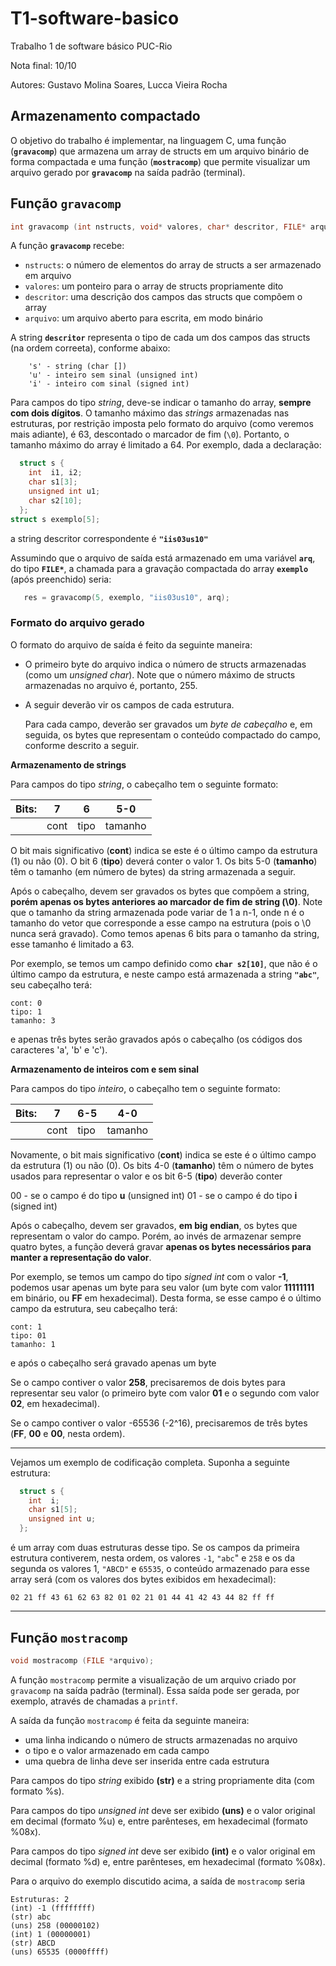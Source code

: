 # T1-software-basico
Trabalho 1 de software básico PUC-Rio

Nota final: 10/10

Autores:    Gustavo Molina Soares,
            Lucca Vieira Rocha

## Armazenamento compactado

O objetivo do trabalho é implementar, na linguagem C, uma função (**`gravacomp`**) que armazena um array de structs em um arquivo binário de forma compactada e uma função (**`mostracomp`**) que permite visualizar um arquivo gerado por **`gravacomp`** na saída padrão (terminal).

## Função `gravacomp`

```c
int gravacomp (int nstructs, void* valores, char* descritor, FILE* arquivo);
```

A função **`gravacomp`** recebe:

- `nstructs`: o número de elementos do array de structs
a ser armazenado em arquivo
- `valores`: um ponteiro para o array de structs propriamente dito
- `descritor`: uma descrição dos campos das structs que compõem o array
- `arquivo`: um arquivo aberto para escrita, em modo binário

A string **`descritor`** representa o tipo de cada um dos campos das structs (na ordem correeta), conforme abaixo:

```
    's' - string (char [])
    'u' - inteiro sem sinal (unsigned int)
    'i' - inteiro com sinal (signed int)
```
Para campos do tipo *string*, deve-se indicar o tamanho do array, **sempre com dois dígitos**. O tamanho máximo das *strings* armazenadas nas estruturas, por restrição imposta pelo formato do arquivo (como veremos mais adiante), é 63, descontado o marcador de fim (`\0`). Portanto, o tamanho máximo do array é limitado a 64.
Por exemplo, dada a declaração:
```c
  struct s {
    int  i1, i2;
    char s1[3];
    unsigned int u1;
    char s2[10];
  };
struct s exemplo[5];
```

a string descritor correspondente é **`"iis03us10"`**

Assumindo que o arquivo de saída está armazenado em uma variável **`arq`**, do tipo **`FILE*`**, a chamada para a gravação compactada do array **`exemplo`** (após preenchido) seria:

```c
   res = gravacomp(5, exemplo, "iis03us10", arq);
```

### Formato do arquivo gerado

O formato do arquivo de saída é feito da seguinte maneira:

- O primeiro byte do arquivo indica o número de structs armazenadas (como
um *unsigned char*). Note que o número máximo de structs armazenadas no arquivo é, portanto, 255.
- A seguir deverão vir os campos de cada estrutura.
    
    Para cada campo, deverão ser gravados um *byte de cabeçalho* e, em seguida,
    os bytes que representam o conteúdo compactado do campo, conforme descrito
    a seguir.
    

**Armazenamento de strings**

Para campos do tipo *string*, o cabeçalho tem o seguinte formato:

| Bits: | 7 | 6 | 5-0 |
| --- | --- | --- | --- |
|  | cont | tipo | tamanho |

O bit mais significativo (**cont**) indica se este é o último campo da estrutura (1) ou não (0). O bit 6 (**tipo**) deverá conter o valor 1. Os bits 5-0 (**tamanho**) têm o tamanho (em número de bytes) da string armazenada a seguir.

Após o cabeçalho, devem ser gravados os bytes que compõem a string, **porém apenas os bytes anteriores ao marcador de fim de string (\0)**. Note que o tamanho da string armazenada pode variar de 1 a n-1, onde n é o tamanho do vetor que corresponde a esse campo na estrutura (pois o \0 nunca será gravado). Como temos apenas 6 bits para o tamanho da string, esse tamanho é limitado a 63.

Por exemplo, se temos um campo definido como **`char s2[10]`**, que não é o último campo da estrutura, e neste campo está armazenada a string **`"abc"`**, seu cabeçalho terá:

```
cont: 0
tipo: 1
tamanho: 3
```

e apenas três bytes serão gravados após o cabeçalho (os códigos dos caracteres 'a', 'b' e 'c').

**Armazenamento de inteiros com e sem sinal**

Para campos do tipo *inteiro*, o cabeçalho tem o seguinte formato:

| Bits: | 7 | 6-5 | 4-0 |
| --- | --- | --- | --- |
|  | cont | tipo | tamanho |

Novamente, o bit mais significativo (**cont**) indica se este é o último campo da estrutura (1) ou não (0). Os bits 4-0 (**tamanho**) têm o número de bytes usados para representar o valor e os bit 6-5 (**tipo**) deverão conter

00 - se o campo é do tipo **u** (unsigned int)
 01 - se o campo é do tipo **i** (signed int)

Após o cabeçalho, devem ser gravados, **em big endian**, os bytes que representam o valor do campo. Porém, ao invés de armazenar sempre quatro bytes, a função deverá gravar **apenas os bytes necessários para manter a representação do valor**.

Por exemplo, se temos um campo do tipo *signed int* com o valor **-1**, podemos usar apenas um byte para seu valor (um byte com valor **11111111** em binário, ou **FF** em hexadecimal). Desta forma, se esse campo é o último campo da estrutura, seu cabeçalho terá:

```
cont: 1
tipo: 01
tamanho: 1
```

e após o cabeçalho será gravado apenas um byte

Se o campo contiver o valor **258**, precisaremos de dois bytes para representar seu valor (o primeiro byte com valor **01** e o segundo com valor **02**, em hexadecimal).

Se o campo contiver o valor -65536 (-2^16), precisaremos de três bytes
(**FF**, **00** e **00**, nesta ordem).

---

Vejamos um exemplo de codificação completa. Suponha a seguinte estrutura:

```c
  struct s {
    int  i;
    char s1[5];
    unsigned int u;
  };
```

é um array com duas estruturas desse tipo. Se os campos da primeira estrutura contiverem, nesta ordem, os valores `-1`, `"abc`" e `258` e os da segunda os valores 1, `"ABCD"` e `65535`, o conteúdo armazenado para esse array será (com os valores dos bytes exibidos em hexadecimal):

`02 21 ff 43 61 62 63 82 01 02 21 01 44 41 42 43 44 82 ff ff`

---

## Função `mostracomp`

```c
void mostracomp (FILE *arquivo);
```

A função `mostracomp` permite a visualização de um arquivo criado por `gravacomp` na saída padrão (terminal). Essa saída pode ser gerada, por exemplo, através de chamadas a `printf`.

A saída da função `mostracomp` é feita da seguinte maneira:

- uma linha indicando o número de structs armazenadas no arquivo
- o tipo e o valor armazenado em cada campo
- uma quebra de linha deve ser inserida entre cada estrutura

Para campos do tipo *string* exibido **(str)** e a string propriamente dita (com formato %s).

Para campos do tipo *unsigned int* deve ser exibido **(uns)** e o valor original em decimal (formato %u) e, entre parênteses, em hexadecimal (formato %08x).

Para campos do tipo *signed int* deve ser exibido **(int)** e o valor original em decimal (formato %d) e, entre parênteses, em hexadecimal (formato %08x).

Para o arquivo do exemplo discutido acima, a saída de  `mostracomp`  seria

```
Estruturas: 2
(int) -1 (ffffffff)
(str) abc
(uns) 258 (00000102)
(int) 1 (00000001)
(str) ABCD
(uns) 65535 (0000ffff)
```
